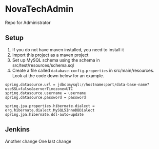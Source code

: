# NovaTechAdmin
Repo for Administrator

## Setup
1. If you do not have maven installed, you need to install it
2. Import this project as a maven project
3. Set up MySQL schema using the schema in src/test/resources/schema.sql
4. Create a file called `database-config.properties` in src/main/resources. Look at the code down below for an example. <br/>
```
spring.datasource.url = jdbc:mysql://hostname:port/data-base-name?useSSL=false&serverTimezone=UTC
spring.datasource.username = username
spring.datasource.password = password

spring.jpa.properties.hibernate.dialect = org.hibernate.dialect.MySQL5InnoDBDialect
spring.jpa.hibernate.ddl-auto=update
```
## Jenkins
Another change
One last change
